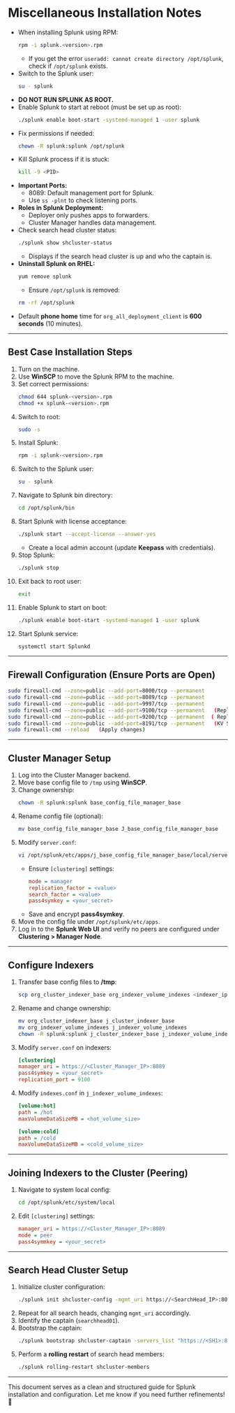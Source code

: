 # Miscellaneous Installation Notes

- When installing Splunk using RPM:
  ```bash
  rpm -i splunk.<version>.rpm
  ```
  - If you get the error `useradd: cannot create directory /opt/splunk`, check if `/opt/splunk` exists.
- Switch to the Splunk user:
  ```bash
  su - splunk
  ```
- **DO NOT RUN SPLUNK AS ROOT.**
- Enable Splunk to start at reboot (must be set up as root):
  ```bash
  ./splunk enable boot-start -systemd-managed 1 -user splunk
  ```
- Fix permissions if needed:
  ```bash
  chown -R splunk:splunk /opt/splunk
  ```
- Kill Splunk process if it is stuck:
  ```bash
  kill -9 <PID>
  ```
- **Important Ports:**
  - 8089: Default management port for Splunk.
  - Use `ss -plnt` to check listening ports.
- **Roles in Splunk Deployment:**
  - Deployer only pushes apps to forwarders.
  - Cluster Manager handles data management.
- Check search head cluster status:
  ```bash
  ./splunk show shcluster-status
  ```
  - Displays if the search head cluster is up and who the captain is.
- **Uninstall Splunk on RHEL:**
  ```bash
  yum remove splunk
  ```
  - Ensure `/opt/splunk` is removed:
  ```bash
  rm -rf /opt/splunk
  ```
- Default **phone home** time for `org_all_deployment_client` is **600 seconds** (10 minutes).

---

## Best Case Installation Steps

1. Turn on the machine.
2. Use **WinSCP** to move the Splunk RPM to the machine.
3. Set correct permissions:
   ```bash
   chmod 644 splunk-<version>.rpm
   chmod +x splunk-<version>.rpm
   ```
4. Switch to root:
   ```bash
   sudo -s
   ```
5. Install Splunk:
   ```bash
   rpm -i splunk-<version>.rpm
   ```
6. Switch to the Splunk user:
   ```bash
   su - splunk
   ```
7. Navigate to Splunk bin directory:
   ```bash
   cd /opt/splunk/bin
   ```
8. Start Splunk with license acceptance:
   ```bash
   ./splunk start --accept-license --answer-yes
   ```
   - Create a local admin account (update **Keepass** with credentials).
9. Stop Splunk:
   ```bash
   ./splunk stop
   ```
10. Exit back to root user:
    ```bash
    exit
    ```
11. Enable Splunk to start on boot:
    ```bash
    ./splunk enable boot-start -systemd-managed 1 -user splunk
    ```
12. Start Splunk service:
    ```bash
    systemctl start Splunkd
    ```

---

## Firewall Configuration (Ensure Ports are Open)

```bash
sudo firewall-cmd --zone=public --add-port=8000/tcp --permanent
sudo firewall-cmd --zone=public --add-port=8089/tcp --permanent
sudo firewall-cmd --zone=public --add-port=9997/tcp --permanent
sudo firewall-cmd --zone=public --add-port=9100/tcp --permanent   (Replication port for indexers)
sudo firewall-cmd --zone=public --add-port=9200/tcp --permanent  ( Replication across search heads)
sudo firewall-cmd --zone=public --add-port=8191/tcp --permanent   (KV Store communication)
sudo firewall-cmd --reload   (Apply changes)
```

---

## Cluster Manager Setup

1. Log into the Cluster Manager backend.
2. Move base config file to `/tmp` using **WinSCP**.
3. Change ownership:
   ```bash
   chown -R splunk:splunk base_config_file_manager_base
   ```
4. Rename config file (optional):
   ```bash
   mv base_config_file_manager_base J_base_config_file_manager_base
   ```
5. Modify `server.conf`:
   ```bash
   vi /opt/splunk/etc/apps/j_base_config_file_manager_base/local/server.conf
   ```
   - Ensure `[clustering]` settings:
     ```ini
     mode = manager
     replication_factor = <value>
     search_factor = <value>
     pass4symkey = <your_secret>
     ```
   - Save and encrypt **pass4symkey**.
6. Move the config file under `/opt/splunk/etc/apps`.
7. Log in to the **Splunk Web UI** and verify no peers are configured under **Clustering > Manager Node**.

---

## Configure Indexers

1. Transfer base config files to **/tmp**:
   ```bash
   scp org_cluster_indexer_base org_indexer_volume_indexes <indexer_ip>:/tmp
   ```
2. Rename and change ownership:
   ```bash
   mv org_cluster_indexer_base j_cluster_indexer_base
   mv org_indexer_volume_indexes j_indexer_volume_indexes
   chown -R splunk:splunk j_cluster_indexer_base j_indexer_volume_indexes
   ```
3. Modify `server.conf` on indexers:
   ```ini
   [clustering]
   manager_uri = https://<Cluster_Manager_IP>:8089
   pass4symkey = <your_secret>
   replication_port = 9100
   ```
4. Modify `indexes.conf` in `j_indexer_volume_indexes`:
   ```ini
   [volume:hot]
   path = /hot
   maxVolumeDataSizeMB = <hot_volume_size>
   
   [volume:cold]
   path = /cold
   maxVolumeDataSizeMB = <cold_volume_size>
   ```

---

## Joining Indexers to the Cluster (Peering)

1. Navigate to system local config:
   ```bash
   cd /opt/splunk/etc/system/local
   ```
2. Edit `[clustering]` settings:
   ```ini
   manager_uri = https://<Cluster_Manager_IP>:8089
   mode = peer
   pass4symmkey = <your_secret>
   ```

---

## Search Head Cluster Setup

1. Initialize cluster configuration:
   ```bash
   ./splunk init shcluster-config -mgmt_uri https://<SearchHead_IP>:8089 -replication_port 9200 -replication_factor 2 -conf_deploy_fetch_url https://<Deployer_IP>:8089 -secret <your_secret> -shcluster_label <Cluster_Name>
   ```
2. Repeat for all search heads, changing `mgmt_uri` accordingly.
3. Identify the captain (`searchhead01`).
4. Bootstrap the captain:
   ```bash
   ./splunk bootstrap shcluster-captain -servers_list "https://<SH1>:8089, https://<SH2>:8089, https://<SH3>:8089"
   ```
5. Perform a **rolling restart** of search head members:
   ```bash
   ./splunk rolling-restart shcluster-members
   ```

---

This document serves as a clean and structured guide for Splunk installation and configuration. Let me know if you need further refinements! 🚀

